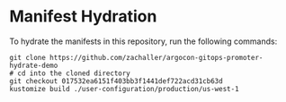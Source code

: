 # Manifest Hydration

To hydrate the manifests in this repository, run the following commands:

```shell
git clone https://github.com/zachaller/argocon-gitops-promoter-hydrate-demo
# cd into the cloned directory
git checkout 017532ea6151f403bb3f1441def722acd31cb63d
kustomize build ./user-configuration/production/us-west-1
```
